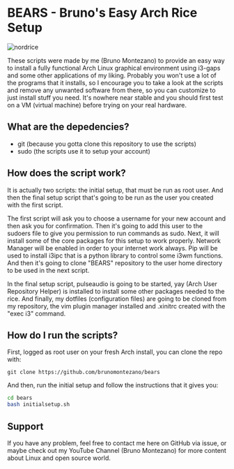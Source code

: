 # BEARS - Bruno's Easy Arch Rice Setup


![nordrice](https://user-images.githubusercontent.com/65104127/87493989-59723280-c624-11ea-9d9d-7c9863a4e303.jpg)


These scripts were made by me (Bruno Montezano) to provide an easy way to install a fully functional Arch Linux graphical environment using i3-gaps and some other applications of my liking. Probably you won't use a lot of the programs that it installs, so I encourage you to take a look at the scripts and remove any unwanted software from there, so you can customize to just install stuff you need. It's nowhere near stable and you should first test on a VM (virtual machine) before trying on your real hardware.

## What are the depedencies?

- git (because you gotta clone this repository to use the scripts)
- sudo (the scripts use it to setup your account)

## How does the script work?

It is actually two scripts: the initial setup, that must be run as root user. And then the final setup script that's going to be run as the user you created with the first script.

The first script will ask you to choose a username for your new account and then ask you for confirmation. Then it's going to add this user to the sudoers file to give you permission to run commands as sudo. Next, it will install some of the core packages for this setup to work properly. Network Manager will be enabled in order to your internet work always. Pip will be used to install i3ipc that is a python library to control some i3wm functions. And then it's going to clone "BEARS" repository to the user home directory to be used in the next script.

In the final setup script, pulseaudio is going to be started, yay (Arch User Repository Helper) is installed to install some other packages needed to the rice. And finally, my dotfiles (configuration files) are going to be cloned from my repository, the vim plugin manager installed and .xinitrc created with the "exec i3" command.

## How do I run the scripts?

First, logged as root user on your fresh Arch install, you can clone the repo with:

```
git clone https://github.com/brunomontezano/bears
```

And then, run the initial setup and follow the instructions that it gives you:

```sh
cd bears
bash initialsetup.sh
```

## Support

If you have any problem, feel free to contact me here on GitHub via issue, or maybe check out my YouTube Channel (Bruno Montezano) for more content about Linux and open source world.

